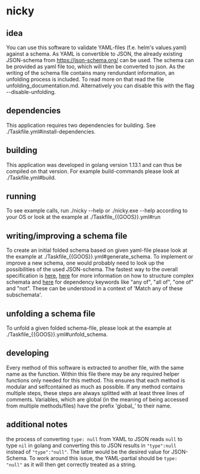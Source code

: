 # nicky

## idea
You can use this software to validate YAML-files (f.e. helm's values.yaml) against a schema. As YAML is convertible to JSON, the already existing JSON-schema from https://json-schema.org/ can be used. The schema can be provided as yaml file too, which will then be converted to json. As the writing of the schema file contains many rendundant information, an unfolding process is included. To read more on that read the file unfolding_documentation.md. Alternatively you can disable this with the flag --disable-unfolding.

## dependencies
This application requires two dependencies for building.
See ./Taskfile.yml#install-dependencies.

## building
This application was developed in golang version 1.13.1 and can thus be compiled on that version.
For example build-commands please look at ./Taskfile.yml#build.

## running
To see example calls, run ./nicky --help or ./nicky.exe --help according to your OS or look at the example at ./Taskfile_{{GOOS}}.yml#run

## writing/improving a schema file
To create an initial folded schema based on given yaml-file please look at the example at ./Taskfile_{{GOOS}}.yml#generate_schema.
To implement or improve a new schema, one would probably need to look up the possibilities of the used JSON-schema. The fastest way to the overall specification is [here](https://json-schema.org/draft/2019-09/json-schema-core.html), [here](https://json-schema.org/understanding-json-schema/structuring.html#structuring) for more information on how to structure complex schemata and [here](https://json-schema.org/understanding-json-schema/reference/combining.html) for dependency keywords like "any of", "all of", "one of" and "not". These can be understood in a context of 'Match any of these subschemata'.

## unfolding a schema file
To unfold a given folded schema-file, please look at the example at ./Taskfile_{{GOOS}}.yml#unfold_schema.

## developing
Every method of this software is extracted to another file, with the same name as the function. Within this file there may be any required helper functions only needed for this method. This ensures that each method is modular and selfcontained as much as possible.
If any method contains multiple steps, these steps are always splitted with at least three lines of comments.
Variables, which are global (in the meaning of being accessed from multiple methods/files) have the prefix 'global_' to their name.

## additional notes
the process of converting ```type: null``` from YAML to JSON reads ```null``` to type ```nil``` in golang and converting this to JSON results in ```"type":null``` instead of ```"type":"null"```. The latter would be the desired value for JSON-Schema. To work around this issue, the YAML-partial should be ```type: "null"``` as it will then get correctly treated as a string.